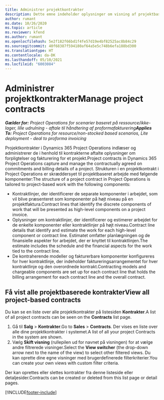 ```yaml
---
title: Administrer projektkontrakter
description: Dette emne indeholder oplysninger om visning af projektbaserede kontrakter.
author: rumant
ms.date: 10/26/2020
ms.topic: article
ms.reviewer: kfend
ms.author: rumant
ms.openlocfilehash: 5e2f182f66bd1f4fe57d19e4bf82525ac8b84c29
ms.sourcegitcommit: 40f68387f594180af64a5e5c748b6efa188bd300
ms.translationtype: HT
ms.contentlocale: da-DK
ms.lasthandoff: 05/10/2021
ms.locfileid: "6003084"
---
```

# <a name="manage-project-contracts"></a><span data-ttu-id="2c3c1-103">Administrer projektkontrakter</span><span class="sxs-lookup"><span data-stu-id="2c3c1-103">Manage project contracts</span></span>

<span data-ttu-id="2c3c1-104">_**Gælder for:** Project Operations for scenarier baseret på ressource/ikke-lager, lille udrulning - aftale til håndtering af proformafakturering_</span><span class="sxs-lookup"><span data-stu-id="2c3c1-104">_**Applies To:** Project Operations for resource/non-stocked based scenarios, Lite deployment - deal to proforma invoicing_</span></span>

<span data-ttu-id="2c3c1-105">Projektkontrakter i Dynamics 365 Project Operations indlæser og administrerer de i henhold til kontrakterne aftalte oplysninger om forpligtelser og fakturering for et projekt.</span><span class="sxs-lookup"><span data-stu-id="2c3c1-105">Project contracts in Dynamics 365 Project Operations capture and manage the contractually agreed on commitments and billing details of a project.</span></span> <span data-ttu-id="2c3c1-106">Strukturen i en projektkontrakt i Project Operations er skræddersyet til projektbaseret arbejde med følgende komponenter:</span><span class="sxs-lookup"><span data-stu-id="2c3c1-106">The structure of a project contract in Project Operations is tailored to project-based work with the following components:</span></span>

- <span data-ttu-id="2c3c1-107">Kontraktlinjer, der identificerer de separate komponenter i arbejdet, som vil blive præsenteret som komponenter på højt niveau på en projektfaktura.</span><span class="sxs-lookup"><span data-stu-id="2c3c1-107">Contract lines that identify the discrete components of work that will be presented as high-level components on a project invoice.</span></span>
- <span data-ttu-id="2c3c1-108">Oplysninger om kontraktlinjer, der identificerer og estimerer arbejdet for de enkelte komponenter eller kontraktlinjer på højt niveau.</span><span class="sxs-lookup"><span data-stu-id="2c3c1-108">Contract line details that identify and estimate the work for each high-level component or contract line.</span></span> <span data-ttu-id="2c3c1-109">Estimatet omfatter planlægningen og de finansielle aspekter for arbejdet, der er knyttet til kontraktlinjen.</span><span class="sxs-lookup"><span data-stu-id="2c3c1-109">The estimate includes the schedule and the financial aspects for the work tied to the contract line.</span></span>
- <span data-ttu-id="2c3c1-110">De kontraherende modeller og fakturerbare komponenter konfigureres for hver kontraktlinje, der indeholder faktureringsarrangementet for hver kontraktlinje og den overordnede kontrakt.</span><span class="sxs-lookup"><span data-stu-id="2c3c1-110">Contracting models and chargeable components are set up for each contract line that holds the billing arrangement for each contract line and the overall contract.</span></span>

## <a name="view-all-project-based-contracts"></a><span data-ttu-id="2c3c1-111">Få vist alle projektbaserede kontrakter</span><span class="sxs-lookup"><span data-stu-id="2c3c1-111">View all project-based contracts</span></span>

<span data-ttu-id="2c3c1-112">Du kan se en liste over alle projektkontrakter på listesiden **Kontrakter**.</span><span class="sxs-lookup"><span data-stu-id="2c3c1-112">A list of all project contracts can be seen on the **Contracts** list page.</span></span> 

1. <span data-ttu-id="2c3c1-113">Gå til **Salg** > **Kontrakter**.</span><span class="sxs-lookup"><span data-stu-id="2c3c1-113">Go to **Sales** > **Contracts**.</span></span> <span data-ttu-id="2c3c1-114">Der vises en liste over alle dine projektkontrakter i systemet.</span><span class="sxs-lookup"><span data-stu-id="2c3c1-114">A list of all your project Contracts in the system are shown.</span></span> 
2. <span data-ttu-id="2c3c1-115">Vælg **Skift visning** (rullepilen ud for navnet på visningen) for at vælge andre filtrerede visninger.</span><span class="sxs-lookup"><span data-stu-id="2c3c1-115">Select the **View switcher** (the drop-down arrow next to the name of the view) to select other filtered views.</span></span> <span data-ttu-id="2c3c1-116">Du kan oprette dine egne visninger med brugerdefinerede filterkriterier.</span><span class="sxs-lookup"><span data-stu-id="2c3c1-116">You can create your own views with custom filter criteria.</span></span>

<span data-ttu-id="2c3c1-117">Der kan oprettes eller slettes kontrakter fra denne listeside eller detaljesider.</span><span class="sxs-lookup"><span data-stu-id="2c3c1-117">Contracts can be created or deleted from this list page or detail pages.</span></span>


[!INCLUDE[footer-include](../../includes/footer-banner.md)]